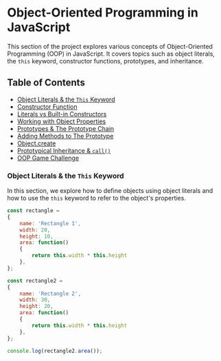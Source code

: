# Object-Oriented Programming in JavaScript

This section of the project explores various concepts of Object-Oriented Programming (OOP) in JavaScript. It covers topics such as object literals, the `this` keyword, constructor functions, prototypes, and inheritance.

## Table of Contents
- [Object Literals & the `This` Keyword](#object-literals--the-this-keyword)
- [Constructor Function](#constructor-function)
- [Literals vs Built-in Constructors](#literals-vs-built-in-constructors)
- [Working with Object Properties](#working-with-object-properties)
- [Prototypes & The Prototype Chain](#prototypes--the-prototype-chain)
- [Adding Methods to The Prototype](#adding-methods-to-the-prototype)
- [Object.create](#objectcreate)
- [Prototypical Inheritance & `call()`](#prototypical-inheritance--call)
- [OOP Game Challenge](#oop-game-challenge)

### Object Literals & the `This` Keyword

In this section, we explore how to define objects using object literals and how to use the `this` keyword to refer to the object's properties.

```javascript
const rectangle = 
{
    name: 'Rectangle 1',
    width: 20,
    height: 10,
    area: function()
    {
        return this.width * this.height
    },
};

const rectangle2 = 
{
    name: 'Rectangle 2',
    width: 30,
    height: 20,
    area: function()
    {
        return this.width * this.height
    },
};

console.log(rectangle2.area());

